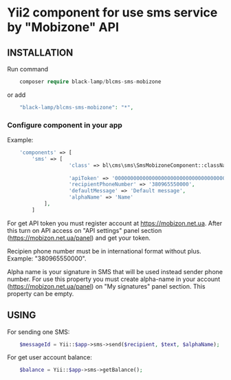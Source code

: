 Yii2 component for use sms service by "Mobizone" API
=======================================================

INSTALLATION
------------

Run command
```php
    composer require black-lamp/blcms-sms-mobizone
```
or add
```php
    "black-lamp/blcms-sms-mobizone": "*",
```

### Configure component in your app
Example: 
```php
    'components' => [
        'sms' => [
                    'class' => bl\cms\sms\SmsMobizoneComponent::className(),
        
                    'apiToken' => '00000000000000000000000000000000000000000',
                    'recipientPhoneNumber' => '380965550000',
                    'defaultMessage' => 'Default message',
                    'alphaName' => 'Name'
            ],
        ]
```

For get API token you must register account at https://mobizon.net.ua.
After this turn on API access on "API settings" panel section (https://mobizon.net.ua/panel) and get your token.

Recipien phone number must be in international format without plus.
Example: "380965550000".

Alpha name is your signature in SMS that will be used instead sender phone number. 
For use this property you must create alpha-name in your account (https://mobizon.net.ua/panel) on "My signatures" panel section. 
This property can be empty.

USING
------
For sending one SMS:
```php
    $messageId = Yii::$app->sms->send($recipient, $text, $alphaName);
```

For get user account balance:
```php
    $balance = Yii::$app->sms->getBalance();
```
